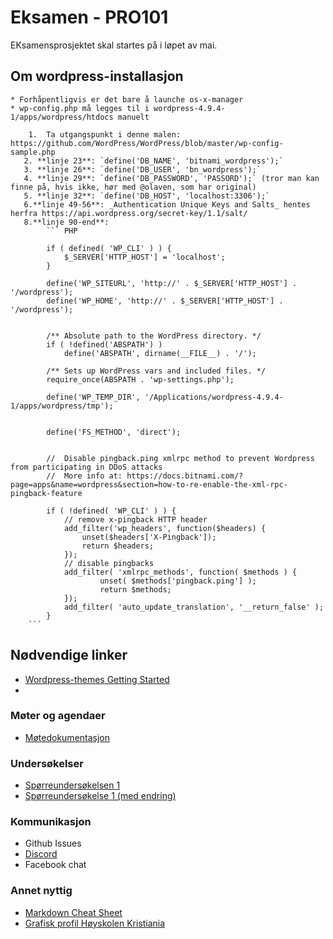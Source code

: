 # Eksamen - PRO101

EKsamensprosjektet skal startes på i løpet av mai.

## Om wordpress-installasjon

    * Forhåpentligvis er det bare å launche os-x-manager
    * wp-config.php må legges til i wordpress-4.9.4-1/apps/wordpress/htdocs manuelt

        1.  Ta utgangspunkt i denne malen: https://github.com/WordPress/WordPress/blob/master/wp-config-sample.php
       2. **linje 23**: `define('DB_NAME', 'bitnami_wordpress');`
       3. **linje 26**: `define('DB_USER', 'bn_wordpress');`
       4. **linje 29**: `define('DB_PASSWORD', 'PASSORD');` (tror man kan finne på, hvis ikke, hør med @olaven, som har original)
       5. **linje 32**: `define('DB_HOST', 'localhost:3306');`
       6.**linje 49-56**: _Authentication Unique Keys and Salts_ hentes herfra https://api.wordpress.org/secret-key/1.1/salt/  
       8.**linje 90-end**:
            ``` PHP

            if ( defined( 'WP_CLI' ) ) {
                $_SERVER['HTTP_HOST'] = 'localhost';
            }

            define('WP_SITEURL', 'http://' . $_SERVER['HTTP_HOST'] . '/wordpress');
            define('WP_HOME', 'http://' . $_SERVER['HTTP_HOST'] . '/wordpress');


            /** Absolute path to the WordPress directory. */
            if ( !defined('ABSPATH') )
                define('ABSPATH', dirname(__FILE__) . '/');

            /** Sets up WordPress vars and included files. */
            require_once(ABSPATH . 'wp-settings.php');

            define('WP_TEMP_DIR', '/Applications/wordpress-4.9.4-1/apps/wordpress/tmp');


            define('FS_METHOD', 'direct');


            //  Disable pingback.ping xmlrpc method to prevent Wordpress from participating in DDoS attacks
            //  More info at: https://docs.bitnami.com/?page=apps&name=wordpress&section=how-to-re-enable-the-xml-rpc-pingback-feature

            if ( !defined( 'WP_CLI' ) ) {
                // remove x-pingback HTTP header
                add_filter('wp_headers', function($headers) {
                    unset($headers['X-Pingback']);
                    return $headers;
                });
                // disable pingbacks
                add_filter( 'xmlrpc_methods', function( $methods ) {
                        unset( $methods['pingback.ping'] );
                        return $methods;
                });
                add_filter( 'auto_update_translation', '__return_false' );
            }
        ```

## Nødvendige linker

* [Wordpress-themes Getting Started](https://developer.wordpress.org/themes/getting-started/who-should-read-this-handbook/)
*

### Møter og agendaer

* [Møtedokumentasjon](https://docs.google.com/document/d/1FUXLOJg794F6NIIu2mLVjFSWY7_rolldiPLHSG068us/edit)

### Undersøkelser

* [Spørreundersøkelsen 1](https://docs.google.com/forms/d/15b7D72Gg4rgdub0f1uqU4CA9Ao_-V0SKcULedAaiVB8/edit)
* [Spørreundersøkelse 1 (med endring)](https://docs.google.com/forms/d/1UR7eo3kX0v_yvSnWNsZMbWUsGRVToseopP5vBos-1L8/edit)

### Kommunikasjon

* Github Issues
* [Discord](https://discord.gg/FgPVHz)
* Facebook chat

### Annet nyttig

* [Markdown Cheat Sheet](https://github.com/adam-p/markdown-here/wiki/Markdown-Cheatsheet#links)
* [Grafisk profil Høyskolen Kristiania](http://designmanual.kristiania.no/)
